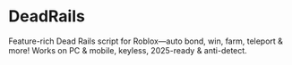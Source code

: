# DeadRails
Feature-rich Dead Rails script for Roblox—auto bond, win, farm, teleport &amp; more! Works on PC &amp; mobile, keyless, 2025-ready &amp; anti-detect.
